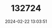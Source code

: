 ---
title: "132724"
category: "Mycteroperca bonaci"
draft: false
date: 2024-02-22 13:03:51
languages:
  English: ["Black Rockfish", "Bonaeci Arara", "Marbled Rockfish", "Rockfish", "Black Grouper"]
  Spanish; Castilian: ["Abade Bonaci", "Abadejo", "Aguaji", "Bonaci", "Bonaci Arrara", "Bonaci Gato", "Cherna", "Cherna Negrillo", "Cuna", "Cuna Bonaci", "Cuna Guarei", "Guajil", "Mero", "Mero Pinto"]
  French: ["Badeche Bonaci", "Merou"]
---